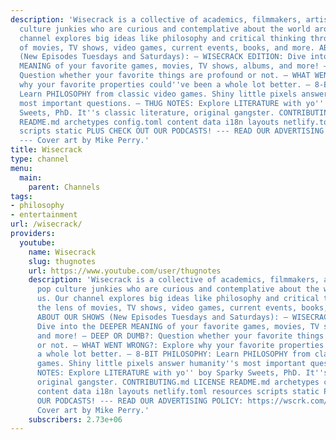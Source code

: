 ```yaml
---
description: 'Wisecrack is a collective of academics, filmmakers, artists, and pop
  culture junkies who are curious and contemplative about the world around us. Our
  channel explores big ideas like philosophy and critical thinking through the lens
  of movies, TV shows, video games, current events, books, and more. ABOUT OUR SHOWS
  (New Episodes Tuesdays and Saturdays): – WISECRACK EDITION: Dive into the DEEPER
  MEANING of your favorite games, movies, TV shows, albums, and more! – DEEP OR DUMB?:
  Question whether your favorite things are profound or not. – WHAT WENT WRONG?: Explore
  why your favorite properties could''ve been a whole lot better. – 8-BIT PHILOSOPHY:
  Learn PHILOSOPHY from classic video games. Shiny little pixels answer humanity''s
  most important questions. – THUG NOTES: Explore LITERATURE with yo'' boy Sparky
  Sweets, PhD. It''s classic literature, original gangster. CONTRIBUTING.md LICENSE
  README.md archetypes config.toml content data i18n layouts netlify.toml resources
  scripts static PLUS CHECK OUT OUR PODCASTS! --- READ OUR ADVERTISING POLICY: https://wscrk.com/adpolicy
  --- Cover art by Mike Perry.'
title: Wisecrack
type: channel
menu:
  main:
    parent: Channels
tags:
- philosophy
- entertainment
url: /wisecrack/
providers:
  youtube:
    name: Wisecrack
    slug: thugnotes
    url: https://www.youtube.com/user/thugnotes
    description: 'Wisecrack is a collective of academics, filmmakers, artists, and
      pop culture junkies who are curious and contemplative about the world around
      us. Our channel explores big ideas like philosophy and critical thinking through
      the lens of movies, TV shows, video games, current events, books, and more.
      ABOUT OUR SHOWS (New Episodes Tuesdays and Saturdays): – WISECRACK EDITION:
      Dive into the DEEPER MEANING of your favorite games, movies, TV shows, albums,
      and more! – DEEP OR DUMB?: Question whether your favorite things are profound
      or not. – WHAT WENT WRONG?: Explore why your favorite properties could''ve been
      a whole lot better. – 8-BIT PHILOSOPHY: Learn PHILOSOPHY from classic video
      games. Shiny little pixels answer humanity''s most important questions. – THUG
      NOTES: Explore LITERATURE with yo'' boy Sparky Sweets, PhD. It''s classic literature,
      original gangster. CONTRIBUTING.md LICENSE README.md archetypes config.toml
      content data i18n layouts netlify.toml resources scripts static PLUS CHECK OUT
      OUR PODCASTS! --- READ OUR ADVERTISING POLICY: https://wscrk.com/adpolicy ---
      Cover art by Mike Perry.'
    subscribers: 2.73e+06
---
```

